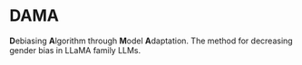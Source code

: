 # DAMA
**D**ebiasing **A**lgorithm through **M**odel **A**daptation. The method for decreasing gender bias in LLaMA family LLMs.

